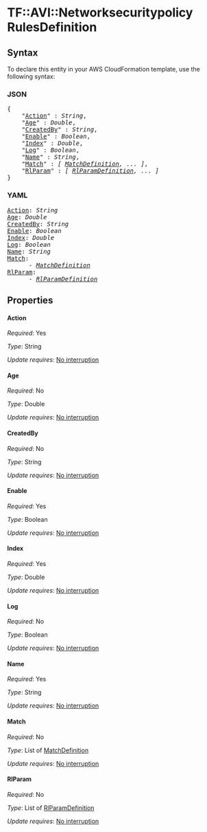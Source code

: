 # TF::AVI::Networksecuritypolicy RulesDefinition

## Syntax

To declare this entity in your AWS CloudFormation template, use the following syntax:

### JSON

<pre>
{
    "<a href="#action" title="Action">Action</a>" : <i>String</i>,
    "<a href="#age" title="Age">Age</a>" : <i>Double</i>,
    "<a href="#createdby" title="CreatedBy">CreatedBy</a>" : <i>String</i>,
    "<a href="#enable" title="Enable">Enable</a>" : <i>Boolean</i>,
    "<a href="#index" title="Index">Index</a>" : <i>Double</i>,
    "<a href="#log" title="Log">Log</a>" : <i>Boolean</i>,
    "<a href="#name" title="Name">Name</a>" : <i>String</i>,
    "<a href="#match" title="Match">Match</a>" : <i>[ <a href="matchdefinition.md">MatchDefinition</a>, ... ]</i>,
    "<a href="#rlparam" title="RlParam">RlParam</a>" : <i>[ <a href="rlparamdefinition.md">RlParamDefinition</a>, ... ]</i>
}
</pre>

### YAML

<pre>
<a href="#action" title="Action">Action</a>: <i>String</i>
<a href="#age" title="Age">Age</a>: <i>Double</i>
<a href="#createdby" title="CreatedBy">CreatedBy</a>: <i>String</i>
<a href="#enable" title="Enable">Enable</a>: <i>Boolean</i>
<a href="#index" title="Index">Index</a>: <i>Double</i>
<a href="#log" title="Log">Log</a>: <i>Boolean</i>
<a href="#name" title="Name">Name</a>: <i>String</i>
<a href="#match" title="Match">Match</a>: <i>
      - <a href="matchdefinition.md">MatchDefinition</a></i>
<a href="#rlparam" title="RlParam">RlParam</a>: <i>
      - <a href="rlparamdefinition.md">RlParamDefinition</a></i>
</pre>

## Properties

#### Action

_Required_: Yes

_Type_: String

_Update requires_: [No interruption](https://docs.aws.amazon.com/AWSCloudFormation/latest/UserGuide/using-cfn-updating-stacks-update-behaviors.html#update-no-interrupt)

#### Age

_Required_: No

_Type_: Double

_Update requires_: [No interruption](https://docs.aws.amazon.com/AWSCloudFormation/latest/UserGuide/using-cfn-updating-stacks-update-behaviors.html#update-no-interrupt)

#### CreatedBy

_Required_: No

_Type_: String

_Update requires_: [No interruption](https://docs.aws.amazon.com/AWSCloudFormation/latest/UserGuide/using-cfn-updating-stacks-update-behaviors.html#update-no-interrupt)

#### Enable

_Required_: Yes

_Type_: Boolean

_Update requires_: [No interruption](https://docs.aws.amazon.com/AWSCloudFormation/latest/UserGuide/using-cfn-updating-stacks-update-behaviors.html#update-no-interrupt)

#### Index

_Required_: Yes

_Type_: Double

_Update requires_: [No interruption](https://docs.aws.amazon.com/AWSCloudFormation/latest/UserGuide/using-cfn-updating-stacks-update-behaviors.html#update-no-interrupt)

#### Log

_Required_: No

_Type_: Boolean

_Update requires_: [No interruption](https://docs.aws.amazon.com/AWSCloudFormation/latest/UserGuide/using-cfn-updating-stacks-update-behaviors.html#update-no-interrupt)

#### Name

_Required_: Yes

_Type_: String

_Update requires_: [No interruption](https://docs.aws.amazon.com/AWSCloudFormation/latest/UserGuide/using-cfn-updating-stacks-update-behaviors.html#update-no-interrupt)

#### Match

_Required_: No

_Type_: List of <a href="matchdefinition.md">MatchDefinition</a>

_Update requires_: [No interruption](https://docs.aws.amazon.com/AWSCloudFormation/latest/UserGuide/using-cfn-updating-stacks-update-behaviors.html#update-no-interrupt)

#### RlParam

_Required_: No

_Type_: List of <a href="rlparamdefinition.md">RlParamDefinition</a>

_Update requires_: [No interruption](https://docs.aws.amazon.com/AWSCloudFormation/latest/UserGuide/using-cfn-updating-stacks-update-behaviors.html#update-no-interrupt)

